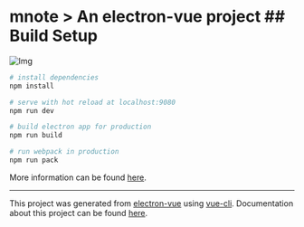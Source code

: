 # mnote > An electron-vue project ## Build Setup

![Img](http://uploadgif.55.la/upload/temp/2017/05/05/00/9391262933.gif)

``` bash
# install dependencies
npm install

# serve with hot reload at localhost:9080
npm run dev

# build electron app for production
npm run build

# run webpack in production
npm run pack
```


More information can be found [here](https://simulatedgreg.gitbooks.io/electron-vue/content/docs/npm_scripts.html).

---

This project was generated from [electron-vue](https://github.com/SimulatedGREG/electron-vue) using [vue-cli](https://github.com/vuejs/vue-cli). Documentation about this project can be found [here](https://simulatedgreg.gitbooks.io/electron-vue/content/index.html).
